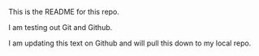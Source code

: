 This is the README for this repo.

I am testing out Git and Github. 

I am updating this text on Github and will pull this down to my local repo. 
